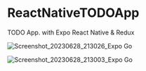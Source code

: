 # ReactNativeTODOApp
TODO App. with Expo React Native &amp; Redux


![Screenshot_20230628_213026_Expo Go](https://firebasestorage.googleapis.com/v0/b/musicapp-d2434.appspot.com/o/iPhone%2015%20Mockup%2C%20Perspective.png?alt=media&token=c14e22a0-4d81-4f50-91de-56c785a3bcc1)

![Screenshot_20230628_213003_Expo Go](https://firebasestorage.googleapis.com/v0/b/musicapp-d2434.appspot.com/o/Iphone%2015%20Screens%20Mockup.png?alt=media&token=b4d42240-cd6a-407c-baa0-09d20bb3d9de)
